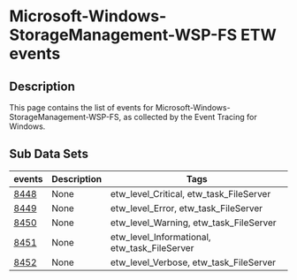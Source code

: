 # Microsoft-Windows-StorageManagement-WSP-FS ETW events

## Description
This page contains the list of events for Microsoft-Windows-StorageManagement-WSP-FS, as collected by the Event Tracing for Windows.

## Sub Data Sets
|events|Description|Tags|
|---|---|---|
|[8448](events/event-8448.md)|None|etw_level_Critical, etw_task_FileServer|
|[8449](events/event-8449.md)|None|etw_level_Error, etw_task_FileServer|
|[8450](events/event-8450.md)|None|etw_level_Warning, etw_task_FileServer|
|[8451](events/event-8451.md)|None|etw_level_Informational, etw_task_FileServer|
|[8452](events/event-8452.md)|None|etw_level_Verbose, etw_task_FileServer|
